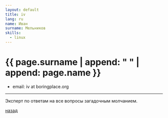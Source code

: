 ```yaml
---
layout: default
title: iv
lang: ru
name: Иван
surname: Мельников
skills:
  - linux
---
```


# [](#header-1) {{ page.surname | append: " " | append: page.name }}

* email: iv at boringplace.org

_________

Эксперт по ответам на все вопросы загадочным
молчанием.

[назад](../experts/)

